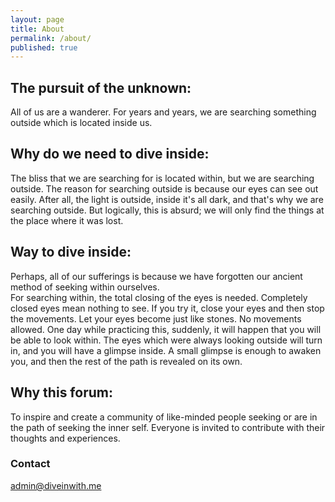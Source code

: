 ```yaml
---
layout: page
title: About
permalink: /about/
published: true
---
```


## The pursuit of the unknown:
All of us are a wanderer. For years and years, we are searching something outside which is located inside us.

## Why do we need to dive inside:
The bliss that we are searching for is located within, but we are searching outside.
The reason for searching outside is because our eyes can see out easily. After all, the light is outside, inside it's all dark, and that's why we are searching outside.
But logically, this is absurd; we will only find the things at the place where it was lost.

## Way to dive inside:
Perhaps, all of our sufferings is because we have forgotten our ancient method of seeking within ourselves.  
For searching within, the total closing of the eyes is needed. Completely closed eyes mean nothing to see.
If you try it, close your eyes and then stop the movements. Let your eyes become just like stones. No movements allowed. One day while practicing this, suddenly, it will happen that you will be able to look within. The eyes which were always looking outside will turn in, and you will have a glimpse inside. A small glimpse is enough to awaken you, and then the rest of the path is revealed on its own. 


## Why this forum:
To inspire and create a community of like-minded people seeking or are in the path of seeking the inner self. Everyone is invited to contribute with their thoughts and experiences.


### Contact

[admin@diveinwith.me](mailto:admin@diveinwith.me)
